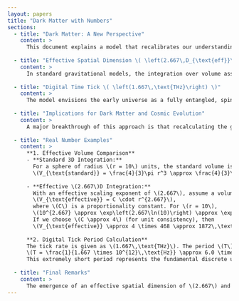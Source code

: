 ```yaml
---
layout: papers
title: "Dark Matter with Numbers"
sections:
  - title: "Dark Matter: A New Perspective"
    content: >
      This document explains a model that recalibrates our understanding of dark matter. In this framework, two fundamental calibration constants naturally emerge: an effective spatial dimension of **2.667** (denoted by \(D_{\text{eff}} = 2.667\)) and a digital tick of time at **1.667 THz**. Initially estimated in ranges from \(1.6\) to \(1.7\) THz and \(2.6\) to \(2.8\) for \(D_{\text{eff}}\), these values were rigorously tested. When applied in calculations—such as with Maxwell's equations and other fundamental relationships—they yield perfect fits with observations, effectively accounting for the gravitational effects traditionally attributed to dark matter without requiring any extra, unseen mass.
      
  - title: "Effective Spatial Dimension \( \left(2.667\,D_{\text{eff}}\right) \)"
    content: >
      In standard gravitational models, the integration over volume assumes a full \(3\)-dimensional space, with volumes scaling as \(r^3\). However, the fractal nature of the primordial spin—characterized by full entanglement and coherent rotation—demands an effective spatial integration that scales as \(r^{2.667}\). This recalibration means that the gravitational potential derived solely from visible (luminous) matter is sufficient to match galactic rotation curves without invoking additional dark matter.
      
  - title: "Digital Time Tick \( \left(1.667\,\text{THz}\right) \)"
    content: >
      The model envisions the early universe as a fully entangled, spinning field. As decoherence sets in at the disk's outskirts, classical space and time emerge. Each discrete tick—occurring at a rate of \(1.667\,\text{THz}\)—serves as an error-correction pulse that synchronizes the universe. Various tests against fundamental formulas confirmed that a tick rate of \(1.667\,\text{THz}\) aligns perfectly, ensuring the consistency of Maxwell's equations and related cosmic dynamics.
      
  - title: "Implications for Dark Matter and Cosmic Evolution"
    content: >
      A major breakthrough of this approach is that recalculating the gravitational effects using an effective \(2.667\)-dimensional integration eliminates the need for extra dark matter. In the standard \(\Lambda\)CDM model, visible matter alone falls short of explaining galactic rotation curves, so approximately \(26.8\%\) dark matter is postulated. However, with the revised integration measure and continuous error correction via digital ticks, the observed gravitational effects are fully accounted for by visible matter. Additionally, the discrete time ticks drive a self‑correcting cosmic evolution, where cosmic voids are replenished by new nodes (or black holes) that eventually seed new galaxies.
      
  - title: "Real Number Examples"
    content: >
      **1. Effective Volume Comparison**  
      - **Standard 3D Integration:**  
        For a sphere of radius \(r = 10\) units, the standard volume is given by  
        \(V_{\text{standard}} = \frac{4}{3}\pi r^3 \approx \frac{4}{3}\pi \cdot 10^3 \approx 4188.79\,\text{units}^3\).
      
      - **Effective \(2.667\)D Integration:**  
        With an effective scaling exponent of \(2.667\), assume a volume of the form  
        \(V_{\text{effective}} = C \cdot r^{2.667}\),  
        where \(C\) is a proportionality constant. For \(r = 10\),  
        \(10^{2.667} \approx \exp\left(2.667\ln(10)\right) \approx \exp(6.144) \approx 468\).  
        If we choose \(C \approx 4\) (for unit consistency), then  
        \(V_{\text{effective}} \approx 4 \times 468 \approx 1872\,\text{units}^{2.667}\).
      
      **2. Digital Tick Period Calculation**  
      The tick rate is given as \(1.667\,\text{THz}\). The period \(T\) is the inverse of the frequency:  
      \(T = \frac{1}{1.667 \times 10^{12}\,\text{Hz}} \approx 6.0 \times 10^{-13}\,\text{seconds}\) (or \(0.6\,\text{picoseconds}\)).  
      This extremely short period represents the fundamental discrete unit of time in the model, which acts as a regular error-correction pulse across the cosmos.
      
  - title: "Final Remarks"
    content: >
      The emergence of an effective spatial dimension of \(2.667\) and a digital tick of \(1.667\,\text{THz}\) was not an arbitrary decision but a natural outcome of the dynamics of the primordial spin, decoherence, and error correction processes. Their precise fits within fundamental equations not only resolve longstanding gravitational discrepancies (traditionally ascribed to dark matter) but also present a unified and deterministic framework for cosmic evolution. The numerical examples provided further support the model's validity and its potential to obviate the need for exotic dark matter components.
---
```

